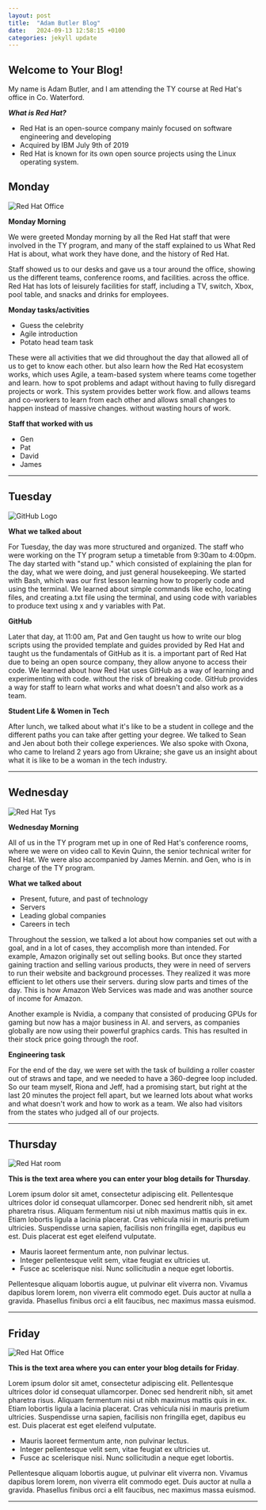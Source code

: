 ```yaml
---
layout: post
title:  "Adam Butler Blog"
date:   2024-09-13 12:58:15 +0100
categories: jekyll update
---
```


## Welcome to Your Blog!
My name is Adam Butler, and I am attending the TY course at Red Hat's office in Co. Waterford.

**_What is Red Hat?_**
* Red Hat is an open-source company mainly focused on software engineering and developing
* Acquired by IBM July 9th of 2019
* Red Hat is known for its own open source projects using the Linux operating system.


## Monday
![Red Hat Office](https://ctsgroup.ie/images/made/images/uploads/clients/IMG_0606_960_550_s_c1.JPG "Red Hat Waterford")

**Monday Morning**

We were greeted Monday morning by all the Red Hat staff that were involved in the TY program, and many of the staff explained to us
What Red Hat is about, what work they have done, and the history of Red Hat.

Staff showed us to our desks and gave us a tour around the office, showing us the different teams, conference rooms, and facilities.
across the office. Red Hat has lots of leisurely facilities for staff, including a TV, switch, Xbox, pool table, and snacks and drinks for employees. 

**Monday tasks/activities**

* Guess the celebrity
* Agile introduction
* Potato head team task

These were all activities that we did throughout the day that allowed all of us to get to know each other.
but also learn how the Red Hat ecosystem works, which uses Agile, a team-based system where teams come together and learn.
how to spot problems and adapt without having to fully disregard projects or work. This system provides better work flow.
and allows teams and co-workers to learn from each other and allows small changes to happen instead of massive changes.
without wasting hours of work.

**Staff that worked with us**
* Gen 
* Pat
* David 
* James

---
## Tuesday
![GitHub Logo](https://www.lffl.org/wp-content/uploads/2018/06/github.jpeg)

**What we talked about**

For Tuesday, the day was more structured and organized. The staff who were working on the TY program setup a timetable from 9:30am to 4:00pm. The day started with "stand up."
which consisted of explaining the plan for the day, what we were doing, and just general housekeeping. We started with Bash, which was our first lesson learning how to properly code and using the terminal.
We learned about simple commands like echo, locating files, and creating a.txt file using the terminal, and using code with variables to produce text using x and y variables with Pat.

**GitHub**

Later that day, at 11:00 am, Pat and Gen taught us how to write our blog scripts using the provided template and guides provided by Red Hat and taught us the fundamentals of GitHub as it is.
a important part of Red Hat due to being an open source company, they allow anyone to access their code. We learned about how Red Hat uses GitHub as a way of learning and experimenting with code.
without the risk of breaking code. GitHub provides a way for staff to learn what works and what doesn't and also work as a team.

**Student Life & Women in Tech**

After lunch, we talked about what it's like to be a student in college and the different paths you can take after getting your degree. We talked to Sean and Jen about both their college experiences.
We also spoke with Oxona, who came to Ireland 2 years ago from Ukraine; she gave us an insight about what it is like to be a woman in the tech industry.



---
## Wednesday
![Red Hat Tys](https://www.adrianseglobal.com/assets/p1_i4.png)



**Wednesday Morning**

All of us in the TY program met up in one of Red Hat's conference rooms, where we were on video call to Kevin Quinn, the senior technical writer for Red Hat. We were also accompanied by James Mernin. and Gen, who is in charge of the TY program.

**What we talked about**

* Present, future, and past of technology
* Servers
* Leading global companies
* Careers in tech

Throughout the session, we talked a lot about how companies set out with a goal, and in a lot of cases, they accomplish more than intended. For example, Amazon originally set out selling books. But once they started gaining traction and selling various products, they were in need of servers to run their website and background processes. They realized it was more efficient to let others use their servers. during slow parts and times of the day. This is how Amazon Web Services was made and was another source of income for Amazon.

Another example is Nvidia, a company that consisted of producing GPUs for gaming but now has a major business in AI. and servers, as companies globally are now using their powerful graphics cards. This has resulted in their stock price going through the roof.

**Engineering task**

For the end of the day, we were set with the task of building a roller coaster out of straws and tape, and we needed to have a 360-degree loop included. So our team myself, Riona and Jeff, had a promising start, but right at the last 20 minutes the project fell apart, but we learned lots about what works and what doesn't work and how to work as a team. We also had visitors from the states who judged all of our projects.


---
## Thursday
![Red Hat room](https://www.adrianseglobal.com/assets/p1_i4.png)

**This is the text area where you can enter your blog details for Thursday**.

Lorem ipsum dolor sit amet, consectetur adipiscing elit. Pellentesque ultrices dolor id consequat ullamcorper. Donec sed hendrerit nibh, sit amet pharetra risus. Aliquam fermentum nisi ut nibh maximus mattis quis in ex. Etiam lobortis ligula a lacinia placerat. Cras vehicula nisi in mauris pretium ultricies. Suspendisse urna sapien, facilisis non fringilla eget, dapibus eu est. Duis placerat est eget eleifend vulputate. 

* Mauris laoreet fermentum ante, non pulvinar lectus. 
* Integer pellentesque velit sem, vitae feugiat ex ultricies ut. 
* Fusce ac scelerisque nisi. Nunc sollicitudin a neque eget lobortis. 

Pellentesque aliquam lobortis augue, ut pulvinar elit viverra non. Vivamus dapibus lorem lorem, non viverra elit commodo eget. Duis auctor at nulla a gravida. Phasellus finibus orci a elit faucibus, nec maximus massa euismod.

---
## Friday
![Red Hat Office](https://github.blog/wp-content/uploads/2023/10/Collaboration-DarkMode-2.png?resize=1200%2C630 "Github")

**This is the text area where you can enter your blog details for Friday**.

Lorem ipsum dolor sit amet, consectetur adipiscing elit. Pellentesque ultrices dolor id consequat ullamcorper. Donec sed hendrerit nibh, sit amet pharetra risus. Aliquam fermentum nisi ut nibh maximus mattis quis in ex. Etiam lobortis ligula a lacinia placerat. Cras vehicula nisi in mauris pretium ultricies. Suspendisse urna sapien, facilisis non fringilla eget, dapibus eu est. Duis placerat est eget eleifend vulputate. 

* Mauris laoreet fermentum ante, non pulvinar lectus. 
* Integer pellentesque velit sem, vitae feugiat ex ultricies ut. 
* Fusce ac scelerisque nisi. Nunc sollicitudin a neque eget lobortis. 

Pellentesque aliquam lobortis augue, ut pulvinar elit viverra non. Vivamus dapibus lorem lorem, non viverra elit commodo eget. Duis auctor at nulla a gravida. Phasellus finibus orci a elit faucibus, nec maximus massa euismod.

---


